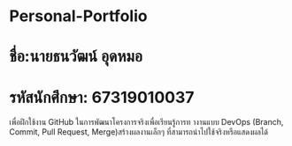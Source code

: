 # Personal-Portfolio
# ชื่อ:นายธนวัฒน์ อุดหมอ
# รหัสนักศึกษา: 67319010037
เพื่อฝึกใช้งาน GitHub ในการพัฒนาโครงการจริงเพื่อเรียนรู้การท างานแบบ DevOps (Branch, Commit, Pull Request, Merge)สร้างผลงานเล็กๆ ที่สามารถนำไปใช้จริงหรือแสดงผลได้
